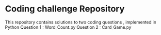 # Coding challenge Repository 
This repository contains solutions to two coding questions , implemented in Python
Question 1 : Word_Count.py
Question 2 : Card_Game.py
